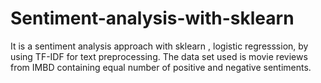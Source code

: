 # Sentiment-analysis-with-sklearn
It is a sentiment analysis approach with sklearn , logistic regresssion, by using TF-IDF for text preprocessing. The data set used is movie reviews from IMBD containing equal number of positive and negative sentiments. 
